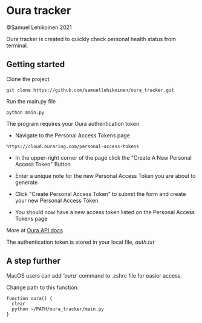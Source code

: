 # Oura tracker

©Samuel Lehikoinen 2021

Oura tracker is created to quickly check personal health status from terminal. 

## Getting started

Clone the project

`git clone https://github.com/samuellehikoinen/oura_tracker.git`

Run the main.py file

`python main.py`

The program requires your Oura authentication token.

- Navigate to the Personal Access Tokens page

 `https://cloud.ouraring.com/personal-access-tokens`
 
- In the upper-right corner of the page click the "Create A New Personal Access Token" Button

- Enter a unique note for the new Personal Access Token you are about to generate

- Click "Create Personal Access Token" to submit the form and create your new Personal Access Token

- You should now have a new access token listed on the Personal Access Tokens page

More at [Oura API docs](https://cloud.ouraring.com/docs/authentication#personal-access-tokens)

The authentication token is stored in your local file, _auth.txt_

## A step further

MacOS users can add _'oura'_ command to .zshrc file for easier access.

Change path to this function.

```
function oura() {
  clear
  python ~/PATH/oura_tracker/main.py
}
```
